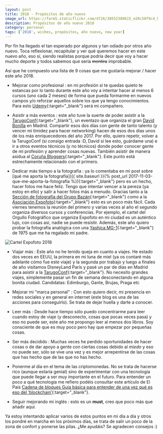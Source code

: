 ```yaml
---
layout: post
title: 2018 - Propósitos de año nuevo
image_url: https://farm5.staticflickr.com/4726/38552389615_e20c58f9c4_h.jpg
description: Propósitos de año nuevo 2018
category: personal
tags: ['2018', wishes, propósitos, año nuevo, new year]
---
```


Por fin ha llegado el tan esperado por algunos y tan odiado por otros año nuevo. Toca reflexionar, recapitular y ver qué queremos hacer en este nuevo año, eso sí, siendo realistas porque podría decir que voy a hacer mucho deporte y todos sabemos que sería ~~mentira~~ improbable.

Así que he compuesto una lista de 9 cosas que me gustaría mejorar / hacer este año 2018.

- Mejorar como profesional : en mi profesión si te quedas quieto te estancas por lo tanto durante este año voy a intentar hacer al menos 6 cursos (uno cada 2 meses) de forma que pueda formarme en nuevos campos y/o reforzar aquellos sobre los que ya tengo conocimientos. Para esto [Udemy](https://www.udemy.com/){:target="_blank"} será mi compañero.

- Asistir a más eventos : este año tuve la suerte de poder asistir a la [TarugoConf](http://www.tarugoconf.com/){:target="_blank"}, un eventazo que organiza el gran [David Bonilla](http://www.bonillaware.com/) en Madrid. Compartir esos dos días con gente de tanto talento (y vencer mi timidez para hacer networking) hacen de esos dos días unos de los más enriquecedores del año 2017. Por ello, quiero repetir, volver a la TarugoConf (si consigo entrada :D, David si lee esto, guárdame una) e ir a otros eventos técnicos (y no técnicos) donde poder conocer gente de mi profesión y aprender cosas nuevas. También asistir de manera asidua al [Coruña Bloggers](http://corunabloggers.com/){:target="_blank"}. Este punto está estrechamente relacionado con el primero.

- Dedicar más tiempo a la fotografía : ya lo comentaba en mi post sobre [qué me aporta la fotografía]({{ site.baseurl }}{% post_url 2017-11-03-que-me-aporta-la-fotografia %}){:target="_blank"} pero es un hecho, hacer fotos me hace feliz. Tengo que intentar vencer a la pereza (ya estoy en ello) y salir a hacer fotos más a menudo. Gracias tanto a la [Sección de fotografía del Grupo Bazán](http://fotografiagrupobazan.blogspot.com.es/){:target="_blank"} como a la [Asociación Expofoto](http://expofoto.blogspot.es/){:target="_blank"} esto es un poco más fácil. Cada viernes tenemos la reunión del primero y varias veces al año el segundo organiza diversos cursos y conferencias.
Por ejemplo, el cartel del Orgullo Fotográfico que organiza Expofoto en mi ciudad es un auténtico lujo, con cosas así, nadie se puede resistir. Además, este año quiero probar la fotografía analógica con una [Yashica MG-1](https://es.wikipedia.org/wiki/Yashica_MG-1){:target="_blank"} de 1975 que me ha regalado mi padre.

<img src="https://scontent.fvgo1-1.fna.fbcdn.net/v/t31.0-8/24301988_768931703298250_6324919911337976027_o.jpg?oh=5d2294bc425fc39cf69081a1a3eeba0d&oe=5AF03CB5" alt="Cartel Expofoto 2018" class="img-fluid">

- Viajar más : Este año no he tenido queja en cuanto a viajes. He estado dos veces en EEUU, la primera en mi luna de miel (ya os contaré más adelante cómo fue este viaje) y la segunda por trabajo y luego a finales de año visitamos DisneyLand París y pasé un par de días en Madrid para asistir a la [TarugoConf](http://www.tarugoconf.com/){:target="_blank"}. No necesito grandes viajes, simplemente pasar un fin de semana desconectando en alguna bonita ciudad. Candidatas: Edimburgo, Gante, Brujas, Praga etc

- Mejorar mi "marca personal" : Con esto quiero decir, mi presencia en redes sociales y en general en internet (este blog es una de las acciones para conseguirlo). Se trata de dejar huella y darte a conocer. 

- Leer más : Desde hace tiempo sólo puedo concentrarme para leer cuando estoy de viaje (y desconecto, cosas que pocas veces pasa) y eso no puede ser, este año me propongo leer al menos dos libros. Soy consciente de que es muy poco pero hay que empezar por pequeñas cosas.

- Ser más decidido : Muchas veces he perdido oportunidades de hacer cosas o de dar apoyo a gente con ciertas cosas debido al _miedo_ y eso no puede ser, sólo se vive una vez y es mejor arrepentirse de las cosas que has hecho que de las que no has hecho.

- Ponerme al día en el tema de las criptomonedas. No se trata de hacerse rico (aunque estaría genial) sino de experimentar con una tecnología que puede llegar a ser muy importante en el futuro. Para entender un poco a qué tecnología me refiero podéis consultar este artículo de El País [Cadena de bloques
Guía básica para entender de una vez qué es eso del ‘blockchain’](https://retina.elpais.com/retina/2017/07/13/tendencias/1499945987_724507.html){:target="_blank"}.

- Seguir mejorando mi inglés : esto es un __must__, creo que poco más que añadir aquí.


Ya estoy intentando aplicar varios de estos puntos en mi día a día y otros los pondré en marcha en los próximos días, se trata de salir un poco de la zona de confort y ponerse las pilas. ¿Me ayudáis? Se agradecen consejos :)














